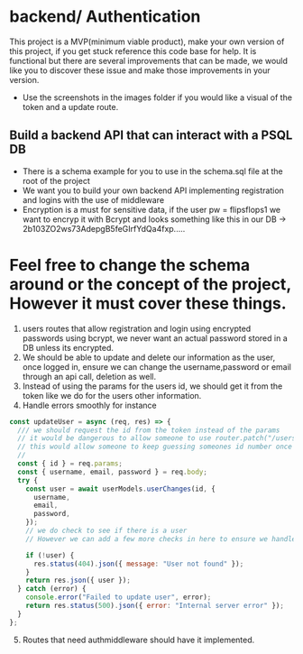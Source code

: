 # backend/ Authentication

This project is a MVP(minimum viable product), make your own version of this project, if you get stuck reference this code base for help. It is functional but there are several improvements that can be made, we would like you to discover these issue and make those improvements in your version.

- Use the screenshots in the images folder if you would like a visual of the token and a update route.

## Build a backend API that can interact with a PSQL DB

- There is a schema example for you to use in the schema.sql file at the root of the project
- We want you to build your own backend API implementing registration and logins with the use of middleware
- Encryption is a must for sensitive data, if the user pw = flipsflops1 we want to encryp it with Bcrypt and looks something like this in our DB -> 2b$103$ZO2ws73AdepgB5feGIrfYdQa4fxp.....

# Feel free to change the schema around or the concept of the project, However it must cover these things.

1. users routes that allow registration and login using encrypted passwords using bcrypt, we never want an actual password stored in a DB unless its encrypted.
2. We should be able to update and delete our information as the user, once logged in, ensure we can change the username,password or email through an api call, deletion as well.
3. Instead of using the params for the users id, we should get it from the token like we do for the users other information.
4. Handle errors smoothly for instance

```js
const updateUser = async (req, res) => {
  /// we should request the id from the token instead of the params
  // it would be dangerous to allow someone to use router.patch("/users/:id", updateUser);
  // this would allow someone to keep guessing someones id number once they signed up and change their information.
  //
  const { id } = req.params;
  const { username, email, password } = req.body;
  try {
    const user = await userModels.userChanges(id, {
      username,
      email,
      password,
    });
    // we do check to see if there is a user
    // However we can add a few more checks in here to ensure we handled as many errors as possible.

    if (!user) {
      res.status(404).json({ message: "User not found" });
    }
    return res.json({ user });
  } catch (error) {
    console.error("Failed to update user", error);
    return res.status(500).json({ error: "Internal server error" });
  }
};
```

5. Routes that need authmiddleware should have it implemented.
